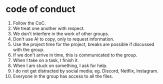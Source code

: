# code of conduct
1. Follow the CoC.
2. We treat one another with respect.
3. We don't interfere in the work of other groups.
4. Don't use AI to copy, only to request information.
5. Use the project time for the project, breaks are possible if discussed with the group.
6. If we don't arrive in time, this is communicated to the group.
7. When I take on a task, I finish it.
8. When I am stuck on something, I ask for help.
9. I do not get distracted by social media; eg. Discord, Netflix, Instagram.
10. Everyone in the group has access to all the files.
